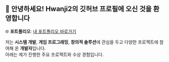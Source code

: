 ## 👋 안녕하세요! Hwanji2의 깃허브 프로필에 오신 것을 환영합니다  
🌐 **포트폴리오**: [내 포트폴리오 바로가기](https://hwanji2.github.io/site/)  

저는 **시스템 개발**, **게임 프로그래밍**, **창의적 솔루션**에 관심을 두고 다양한 프로젝트에 참여해 온 **개발자**입니다.  
아래는 제가 진행한 주요 프로젝트와 수상 경험입니다.  
